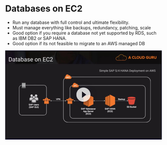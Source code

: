 # Databases on EC2 #

- Run any database with full control and ultimate flexibility.
- Must manage everything like backups, redundancy, patching, scale
- Good option if you require a database not yet supported by RDS, such as IBM DB2 or SAP HANA.
- Good option if its not feasible to migrate to an AWS managed DB

![Database on EC2 Architecture Diagram](https://github.com/jgazes/AWS-Solutions-Architect-Pro/blob/main/Data%20Stores/DBonEC2Architecture.JPG)


